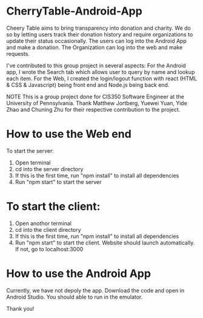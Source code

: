 # CherryTable-Android-App

Cheery Table aims to bring transparency into donation and charity. We do so by letting users track their donation history and require organizations to update their status occasionally. The users can log into the Android App and make a donation. The Organization can log into the web and make requests.

I've contributed to this group project in several aspects:
For the Android app, I wrote the Search tab which allows user to query by name and lookup each item. 
For the Web, I created the login/logout function with react (HTML & CSS & Javascript) being front end and Node.js being back end.

NOTE
This is a group project done for CIS350 Software Engineer at the University of Pennsylvania. Thank Matthew Jortberg, Yuewei Yuan, Yide Zhao and Chuning Zhu for their respective contribution to the project.

# How to use the Web end
To start the server:
1. Open terminal
2. cd into the server directory
3. If this is the first time, run "npm install" to install all dependencies
4. Run "npm start" to start the server
# To start the client:
1. Open anothor terminal
2. cd into the client directory
3. If this is the first time, run "npm install" to install all dependencies
4. Run "npm start" to start the client. Website should launch automatically. If not, go to localhost:3000
# How to use the Android App
Currently, we have not depoly the app. Download the code and open in Android Studio. You should able to run in the emulator.

Thank you!
